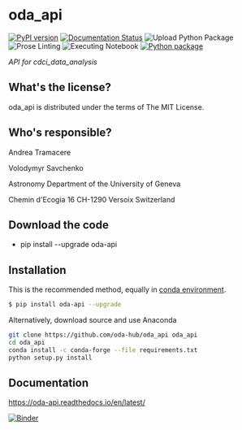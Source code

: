 oda_api
==========================================

[![PyPI version](https://badge.fury.io/py/oda-api.svg)](https://badge.fury.io/py/oda-api)
[![Documentation Status](https://readthedocs.org/projects/oda-api/badge/?version=latest)](https://oda-api.readthedocs.io/en/latest/?badge=latest)
![Upload Python Package](https://github.com/cdcihub/oda_api/workflows/Upload%20Python%20Package/badge.svg)
![Prose Linting](https://github.com/volodymyrss/integral-isgri-rate-meaning/workflows/Prose%20Linting/badge.svg)
![Executing Notebook](https://github.com/volodymyrss/integral-isgri-rate-meaning/workflows/Executing%20Notebook/badge.svg)
[![Python package](https://github.com/oda-hub/oda_api/actions/workflows/python-package.yml/badge.svg)](https://github.com/oda-hub/oda_api/actions/workflows/python-package.yml)

*API for cdci_data_analysis*

What's the license?
-------------------

oda_api is distributed under the terms of The MIT License.

Who's responsible?
-------------------
Andrea Tramacere

Volodymyr Savchenko

Astronomy Department of the University of Geneva

Chemin d'Ecogia 16
CH-1290 Versoix
Switzerland



Download the code
-------------------
   - pip install --upgrade oda-api

Installation
-------------------

This is the recommended method, equally in [conda environment](https://docs.conda.io/projects/conda/en/latest/user-guide/tasks/manage-environments.html#using-pip-in-an-environment).

```bash
$ pip install oda-api --upgrade
```


Alternatively, download source and use Anaconda

```bash
git clone https://github.com/oda-hub/oda_api oda_api
cd oda_api
conda install -c conda-forge --file requirements.txt
python setup.py install
```
    

Documentation
-------------------
https://oda-api.readthedocs.io/en/latest/

[![Binder](https://mybinder.org/badge_logo.svg)](https://mybinder.org/v2/gh/cdcihub/oda_api/master)
